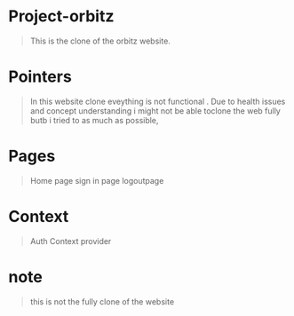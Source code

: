  # Project-orbitz
>This is the clone of the orbitz website.
# Pointers
>In this website clone eveything is not functional .
>Due to health issues and concept understanding i might not be able toclone the web fully butb i tried to as much as possible,

# Pages
>Home page 
>sign in page
>logoutpage 

# Context 
>Auth Context provider 

# note
>this is not the fully clone of the website 

